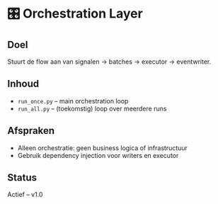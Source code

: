 # 🎛️ Orchestration Layer

## Doel
Stuurt de flow aan van signalen → batches → executor → eventwriter.

## Inhoud
- `run_once.py` – main orchestration loop
- `run_all.py` – (toekomstig) loop over meerdere runs

## Afspraken
- Alleen orchestratie: geen business logica of infrastructuur
- Gebruik dependency injection voor writers en executor

## Status
Actief – v1.0
